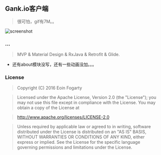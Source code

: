 ## Gank.io客户端

> 很可怕，gif有7M。。

![screenshot](https://github.com/xblydxj/xblydxj/blob/master/sreenshot/screenshot.gif)

### ...

> MVP & Material Design & RxJava & Retrofit & Glide.

- 还有about模块没写，还有一些动画没加。。。

### License

> Copyright (C) 2016 Eoin Fogarty

> Licensed under the Apache License, Version 2.0 (the "License"); you may not use this file except in compliance with the License. You may obtain a copy of the License at

> <http://www.apache.org/licenses/LICENSE-2.0>

> Unless required by applicable law or agreed to in writing, software distributed under the License is distributed on an "AS IS" BASIS, WITHOUT WARRANTIES OR CONDITIONS OF ANY KIND, either express or implied. See the License for the specific language governing permissions and limitations under the License.
